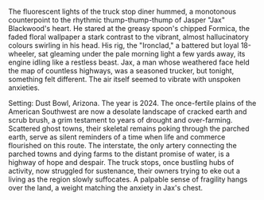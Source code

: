 The fluorescent lights of the truck stop diner hummed, a monotonous counterpoint to the rhythmic thump-thump-thump of Jasper "Jax" Blackwood's heart.  He stared at the greasy spoon's chipped Formica, the faded floral wallpaper a stark contrast to the vibrant, almost hallucinatory colours swirling in his head.  His rig, the "Ironclad," a battered but loyal 18-wheeler, sat gleaming under the pale morning light a few yards away, its engine idling like a restless beast.  Jax, a man whose weathered face held the map of countless highways, was a seasoned trucker, but tonight, something felt different.  The air itself seemed to vibrate with unspoken anxieties.

Setting:  Dust Bowl, Arizona.  The year is 2024.  The once-fertile plains of the American Southwest are now a desolate landscape of cracked earth and scrub brush, a grim testament to years of drought and over-farming.  Scattered ghost towns, their skeletal remains poking through the parched earth, serve as silent reminders of a time when life and commerce flourished on this route.   The interstate, the only artery connecting the parched towns and dying farms to the distant promise of water, is a highway of hope and despair.  The truck stops, once bustling hubs of activity, now struggled for sustenance, their owners trying to eke out a living as the region slowly suffocates.  A palpable sense of fragility hangs over the land, a weight matching the anxiety in Jax's chest.
